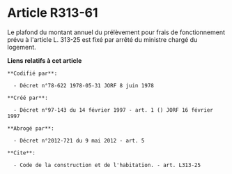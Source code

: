 # Article R313-61

Le plafond du montant annuel du prélèvement pour frais de fonctionnement prévu à l'article L. 313-25 est fixé par arrêté du
ministre chargé du logement.

**Liens relatifs à cet article**

	**Codifié par**:

	  - Décret n°78-622 1978-05-31 JORF 8 juin 1978

	**Créé par**:

	  - Décret n°97-143 du 14 février 1997 - art. 1 () JORF 16 février 1997

	**Abrogé par**:

	  - Décret n°2012-721 du 9 mai 2012 - art. 5

	**Cite**:

	  - Code de la construction et de l'habitation. - art. L313-25
